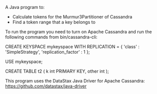 A Java program to:
- Calculate tokens for the Murmur3Partitioner of Cassandra
- Find a token range that a key belongs to

To run the program you need to turn on Apache Cassandra and run the following commands from bin/cassandra-cli:

CREATE KEYSPACE mykeyspace
WITH REPLICATION = { 'class' : 'SimpleStrategy', 'replication_factor' : 1 };

USE mykeyspace;

CREATE TABLE t2 (
  k int PRIMARY KEY,
  other int
);

This program uses the DataStax Java Driver for Apache Cassandra: https://github.com/datastax/java-driver

